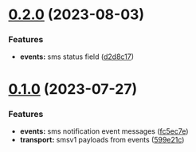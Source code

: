 # [0.2.0](https://gitlab.com/sanctumlabs/libraries/messageschema/compare/0.1.0...0.2.0) (2023-08-03)


### Features

* **events:** sms status field ([d2d8c17](https://gitlab.com/sanctumlabs/libraries/messageschema/commit/d2d8c170fbbd1d9c710aacaf6cbc0b352d44cbc9))

# [0.1.0](https://gitlab.com/sanctumlabs/libraries/messageschema/compare/0.0.3...0.1.0) (2023-07-27)


### Features

* **events:** sms notification event messages ([fc5ec7e](https://gitlab.com/sanctumlabs/libraries/messageschema/commit/fc5ec7e6bf5dacb6351d60af7216acdaf37fb902))
* **transport:** smsv1 payloads from events ([599e21c](https://gitlab.com/sanctumlabs/libraries/messageschema/commit/599e21c839f2ce1e5e3e0ca975289469ced06323))

